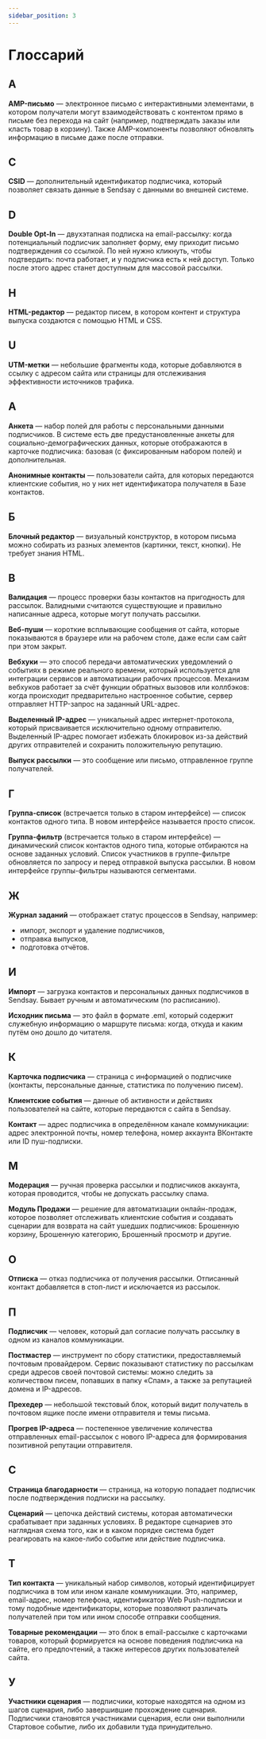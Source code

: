 ```yaml
---
sidebar_position: 3
---
```


# Глоссарий

## A

**AMP-письмо** — электронное письмо с интерактивными элементами, в котором получатели могут взаимодействовать с контентом прямо в письме без перехода на сайт (например, подтверждать заказы или класть товар в корзину). Также AMP-компоненты позволяют обновлять информацию в письме даже после отправки.

## C

**CSID** — дополнительный идентификатор подписчика, который позволяет связать данные в Sendsay с данными во внешней системе.

## D

**Double Opt-In** — двухэтапная подписка на email-рассылку: когда потенциальный подписчик заполняет форму, ему приходит письмо подтверждения со ссылкой. По ней нужно кликнуть, чтобы подтвердить: почта работает, и у подписчика есть к ней доступ. Только после этого адрес станет доступным для массовой рассылки.

## H

**HTML-редактор** — редактор писем, в котором контент и структура выпуска создаются с помощью HTML и CSS.

## U

**UTM-метки** — небольшие фрагменты кода, которые добавляются в ссылку с адресом сайта или страницы для отслеживания эффективности источников трафика.

## А

**Анкета** — набор полей для работы с персональными данными подписчиков. В системе есть две предустановленные анкеты для социально-демографических данных, которые отображаются в карточке подписчика: базовая (с фиксированным набором полей) и дополнительная.

**Анонимные контакты** — пользователи сайта, для которых передаются клиентские события, но у них нет идентификатора получателя в Базе контактов.

## Б

**Блочный редактор** — визуальный конструктор, в котором письма можно собирать из разных элементов (картинки, текст, кнопки). Не требует знания HTML.

## В

**Валидация** — процесс проверки базы контактов на пригодность для рассылок. Валидными считаются существующие и правильно написанные адреса, которые могут получать рассылки.

**Веб-пуши** — короткие всплывающие сообщения от сайта, которые показываются в браузере или на рабочем столе, даже если сам сайт при этом закрыт.

**Вебхуки** — это способ передачи автоматических уведомлений о событиях в режиме реального времени, который используется для интеграции сервисов и автоматизации рабочих процессов. Механизм вебхуков работает за счёт функции обратных вызовов или коллбэков: когда происходит предварительно настроенное событие, сервер отправляет HTTP-запрос на заданный URL-адрес.

**Выделенный IP-адрес** — уникальный адрес интернет-протокола, который присваивается исключительно одному отправителю. Выделенный IP-адрес помогает избежать блокировок из-за действий других отправителей и сохранить положительную репутацию.

**Выпуск рассылки** — это сообщение или письмо, отправленное группе получателей.

## Г

**Группа-список** (встречается только в старом интерфейсе) — список контактов одного типа. В новом интерфейсе называется просто список.

**Группа-фильтр** (встречается только в старом интерфейсе) — динамический список контактов одного типа, которые отбираются на основе заданных условий. Список участников в группе-фильтре обновляется по запросу и перед отправкой выпуска рассылки. В новом интерфейсе группы-фильтры называются сегментами.

## Ж

**Журнал заданий** — отображает статус процессов в Sendsay, например:

- импорт, экспорт и удаление подписчиков,
- отправка выпусков,
- подготовка отчётов.

## И

**Импорт** — загрузка контактов и персональных данных подписчиков в Sendsay. Бывает ручным и автоматическим (по расписанию).

**Исходник письма** — это файл в формате .eml, который содержит служебную информацию о маршруте письма: когда, откуда и каким путём оно дошло до читателя.

## К

**Карточка подписчика** — страница с информацией о подписчике (контакты, персональные данные, статистика по получению писем).

**Клиентские события** — данные об активности и действиях пользователей на сайте, которые передаются с сайта в Sendsay.

**Контакт** — адрес подписчика в определённом канале коммуникации: адрес электронной почты, номер телефона, номер аккаунта ВКонтакте или ID пуш-подписки.

## М

**Модерация** — ручная проверка рассылки и подписчиков аккаунта, которая проводится, чтобы не допускать рассылку спама.

**Модуль Продажи** — решение для автоматизации онлайн-продаж, которое позволяет отслеживать клиентские события и создавать сценарии для возврата на сайт ушедших подписчиков: Брошенную корзину, Брошенную категорию, Брошенный просмотр и другие.

## О

**Отписка** — отказ подписчика от получения рассылки. Отписанный контакт добавляется в стоп-лист и исключается из рассылок.

## П

**Подписчик** — человек, который дал согласие получать рассылку в одном из каналов коммуникации.

**Постмастер** — инструмент по сбору статистики, предоставляемый почтовым провайдером. Сервис показывают статистику по рассылкам среди адресов своей почтовой системы: можно следить за количеством писем, попавших в папку «Спам», а также за репутацией домена и IP-адресов.

**Прехедер** — небольшой текстовый блок, который видит получатель в почтовом ящике после имени отправителя и темы письма.

**Прогрев IP-адреса** — постепенное увеличение количества отправленных email-рассылок с нового IP-адреса для формирования позитивной репутации отправителя.

## С

**Страница благодарности** — страница, на которую попадает подписчик после подтверждения подписки на рассылку.

**Сценарий** — цепочка действий системы, которая автоматически срабатывает при заданных условиях. В редакторе сценариев это наглядная схема того, как и в каком порядке система будет реагировать на какое-либо событие или действие подписчика.

## Т

**Тип контакта** — уникальный набор символов, который идентифицирует подписчика в том или ином канале коммуникации. Это, например, email-адрес, номер телефона, идентификатор Web Push-подписки и тому подобные идентификаторы, которые позволяют различать получателей при том или ином способе отправки сообщения.

**Товарные рекомендации** — это блок в email-рассылке с карточками товаров, который формируется на основе поведения подписчика на сайте, его предпочтений, а также интересов других пользователей сайта.

## У

**Участники сценария** — подписчики, которые находятся на одном из шагов сценария, либо завершившие прохождение сценария. Подписчики становятся участниками сценария, если они выполнили Стартовое событие, либо их добавили туда принудительно.
